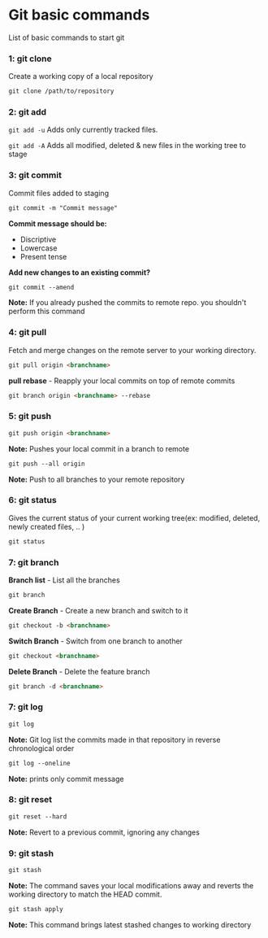 # Git basic commands
List of basic commands to start git

### 1: git clone

Create a working copy of a local repository

```html
git clone /path/to/repository
```


### 2: git add


`git add -u` Adds only currently tracked files.

`git add -A` Adds all modified, deleted & new files in the working tree to stage

### 3: git commit
Commit files added to staging

```html
git commit -m "Commit message"
```
**Commit message should be:**
* Discriptive
* Lowercase
* Present tense

**Add new changes to an existing commit?**

```html
git commit --amend
```
**Note:** If you already pushed the commits to remote repo. you shouldn't perform this command

### 4: git pull

Fetch and merge changes on the remote server to your working directory.

```html
git pull origin <branchname>
```

**pull rebase** - Reapply your local commits on top of remote commits
```html
git branch origin <branchname> --rebase
```

### 5: git push
```html
git push origin <branchname>
```
**Note:** Pushes your local commit in a branch to remote

```html
git push --all origin
```
**Note:** Push to all branches to your remote repository

### 6: git status

Gives the current status of your current working tree(ex: modified, deleted, newly created files, .. )

```html
git status
```

### 7: git branch

**Branch list** - List all the branches
```html
git branch
```

**Create Branch** - Create a new branch and switch to it
```html
git checkout -b <branchname>
```

**Switch Branch** - Switch from one branch to another
```html
git checkout <branchname>
```

**Delete Branch** - Delete the feature branch
```html
git branch -d <branchname>
```

### 7: git log

```html
git log
```
**Note:** Git log list the commits made in that repository in reverse chronological order

```html
git log --oneline
```
**Note:** prints only commit message


### 8: git reset

```html
git reset --hard
```
**Note:** Revert to a previous commit, ignoring any changes


### 9: git stash

```html
git stash
```
**Note:** The command saves your local modifications away and reverts the working directory to match the HEAD commit.


```html
git stash apply
```
**Note:** This command brings latest stashed changes to working directory
